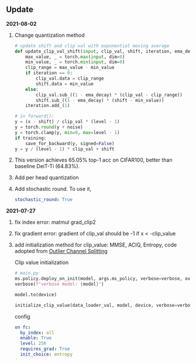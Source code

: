 ## Update

**2021-08-02**

1. Change quantization method

   ```python
   # update shift and clip val with exponential moving average
   def update_clip_val_shift(input, clip_val, shift, iteration, ema_decay):
       max_value, _ = torch.max(input, dim=0)
       min_value, _ = torch.min(input, dim=0)
       clip_range = max_value - min_value
       if iteration == 0:
           clip_val.data = clip_range
           shift.data = min_value
       else:
           clip_val.sub_((1 - ema_decay) * (clip_val - clip_range))
           shift.sub_((1 - ema_decay) * (shift - min_value))
       iteration.add_(1)
   
   # in forward():
   y = (x - shift) / clip_val * (level - 1)
   y = torch.round(y + noise)
   y = torch.clamp(y, min=0, max=level - 1)
   if training:
       save_for_backward(y, signed=False)
   y = y / (level - 1) * clip_val + shift
   ```

2. This version achieves 65.05% top-1 acc on CIFAR100, better than baseline DeiT-Ti (64.83%).

3. Add per head quantization

4. Add stochastic round. To use it, 

   ```yaml
   stochastic_round: True
   ```



**2021-07-27**

1. fix index error: matmul grad_clip2

2. fix gradient error: gradient of clip_val should be -1 if x < -clip_value

3. add initialization method for clip_value: MMSE, ACIQ, Entropy, code adopted from [Outlier Channel Splitting](https://github.com/cornell-zhang/dnn-quant-ocs)

   Clip value initialization

   ```python
   # main.py
   ms.policy.deploy_on_init(model, args.ms_policy, verbose=verbose, override_verbose=True)
   verbose(f"verbose model: {model}")
   
   model.to(device)
   
   initialize_clip_value(data_loader_val, model, device, verbose=verbose)	
   ```

   config

   ```yaml
   on fc:
     by_index: all
     enable: True
     level: 256
     requires_grad: True
     init_choice: entropy
   ```

   

